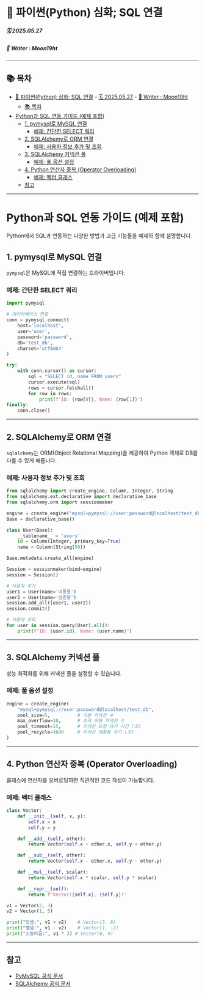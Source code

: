 # 🧩 파이썬(Python) 심화; SQL 연결

##### 🗓️ 2025.05.27
##### 📝 Writer : Moon19ht

---

## 📚 목차

- [🧩 파이썬(Python) 심화; SQL 연결](#-파이썬python-심화-sql-연결)
        - [🗓️ 2025.05.27](#️-20250527)
        - [📝 Writer : Moon19ht](#-writer--moon19ht)
  - [📚 목차](#-목차)
- [Python과 SQL 연동 가이드 (예제 포함)](#python과-sql-연동-가이드-예제-포함)
  - [1. pymysql로 MySQL 연결](#1-pymysql로-mysql-연결)
    - [예제: 간단한 SELECT 쿼리](#예제-간단한-select-쿼리)
  - [2. SQLAlchemy로 ORM 연결](#2-sqlalchemy로-orm-연결)
    - [예제: 사용자 정보 추가 및 조회](#예제-사용자-정보-추가-및-조회)
  - [3. SQLAlchemy 커넥션 풀](#3-sqlalchemy-커넥션-풀)
    - [예제: 풀 옵션 설정](#예제-풀-옵션-설정)
  - [4. Python 연산자 중복 (Operator Overloading)](#4-python-연산자-중복-operator-overloading)
    - [예제: 벡터 클래스](#예제-벡터-클래스)
  - [참고](#참고)

---

# Python과 SQL 연동 가이드 (예제 포함)

Python에서 SQL과 연동하는 다양한 방법과 고급 기능들을 예제와 함께 설명합니다.

## 1. pymysql로 MySQL 연결

`pymysql`은 MySQL에 직접 연결하는 드라이버입니다.

### 예제: 간단한 SELECT 쿼리

```python
import pymysql

# 데이터베이스 연결
conn = pymysql.connect(
    host='localhost',
    user='user',
    password='password',
    db='test_db',
    charset='utf8mb4'
)

try:
    with conn.cursor() as cursor:
        sql = "SELECT id, name FROM users"
        cursor.execute(sql)
        rows = cursor.fetchall()
        for row in rows:
            print(f"ID: {row[0]}, Name: {row[1]}")
finally:
    conn.close()
```

---

## 2. SQLAlchemy로 ORM 연결

`sqlalchemy`는 ORM(Object Relational Mapping)을 제공하여 Python 객체로 DB를 다룰 수 있게 해줍니다.

### 예제: 사용자 정보 추가 및 조회

```python
from sqlalchemy import create_engine, Column, Integer, String
from sqlalchemy.ext.declarative import declarative_base
from sqlalchemy.orm import sessionmaker

engine = create_engine("mysql+pymysql://user:password@localhost/test_db", echo=True)
Base = declarative_base()

class User(Base):
    __tablename__ = 'users'
    id = Column(Integer, primary_key=True)
    name = Column(String(50))

Base.metadata.create_all(engine)

Session = sessionmaker(bind=engine)
session = Session()

# 사용자 추가
user1 = User(name='이몽룡')
user2 = User(name='성춘향')
session.add_all([user1, user2])
session.commit()

# 사용자 조회
for user in session.query(User).all():
    print(f"ID: {user.id}, Name: {user.name}")
```

---

## 3. SQLAlchemy 커넥션 풀

성능 최적화를 위해 커넥션 풀을 설정할 수 있습니다.

### 예제: 풀 옵션 설정

```python
engine = create_engine(
    "mysql+pymysql://user:password@localhost/test_db",
    pool_size=5,          # 기본 커넥션 수
    max_overflow=10,      # 초과 허용 커넥션 수
    pool_timeout=15,      # 커넥션 요청 대기 시간 (초)
    pool_recycle=3600     # 커넥션 재활용 주기 (초)
)
```

---

## 4. Python 연산자 중복 (Operator Overloading)

클래스에 연산자를 오버로딩하면 직관적인 코드 작성이 가능합니다.

### 예제: 벡터 클래스

```python
class Vector:
    def __init__(self, x, y):
        self.x = x
        self.y = y

    def __add__(self, other):
        return Vector(self.x + other.x, self.y + other.y)

    def __sub__(self, other):
        return Vector(self.x - other.x, self.y - other.y)

    def __mul__(self, scalar):
        return Vector(self.x * scalar, self.y * scalar)

    def __repr__(self):
        return f"Vector({self.x}, {self.y})"

v1 = Vector(2, 3)
v2 = Vector(1, 5)

print("덧셈:", v1 + v2)    # Vector(3, 8)
print("뺄셈:", v1 - v2)    # Vector(1, -2)
print("스칼라곱:", v1 * 3) # Vector(6, 9)
```

---

## 참고

- [PyMySQL 공식 문서](https://pymysql.readthedocs.io/)
- [SQLAlchemy 공식 문서](https://docs.sqlalchemy.org/)
